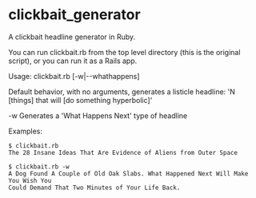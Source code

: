 clickbait_generator
===================
A clickbait headline generator in Ruby.

You can run clickbait.rb from the top level directory (this is the original script), or you can run it as a Rails app.

Usage:  clickbait.rb [-w|--whathappens] 

Default behavior, with no arguments, generates a listicle headline: 'N [things] that will [do something hyperbolic]' 

  -w    Generates a 'What Happens Next' type of headline

Examples:

    $ clickbait.rb
    The 28 Insane Ideas That Are Evidence of Aliens from Outer Space
    
    $ clickbait.rb -w
    A Dog Found A Couple of Old Oak Slabs. What Happened Next Will Make You Wish You 
    Could Demand That Two Minutes of Your Life Back.
    
  
